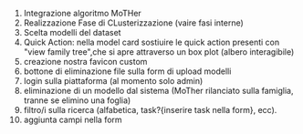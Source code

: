 1. Integrazione algoritmo MoTHer
2. Realizzazione Fase di CLusterizzazione (vaire fasi interne)
3. Scelta modelli del dataset
4. Quick Action: nella model card sostiuire le quick action presenti con "view family tree",che
   si apre attraverso un box plot (albero interagibile)
5. creazione nostra favicon custom
6. bottone di eliminazione file sulla form di upload modelli
7. login sulla piattaforma (al momento solo admin)
8. eliminazione di un modello dal sistema (MoTher rilanciato sulla famiglia, tranne se elimino una foglia)
9. filtro/i sulla ricerca (alfabetica, task?{inserire task nella form}, ecc).
10. aggiunta campi nella form

